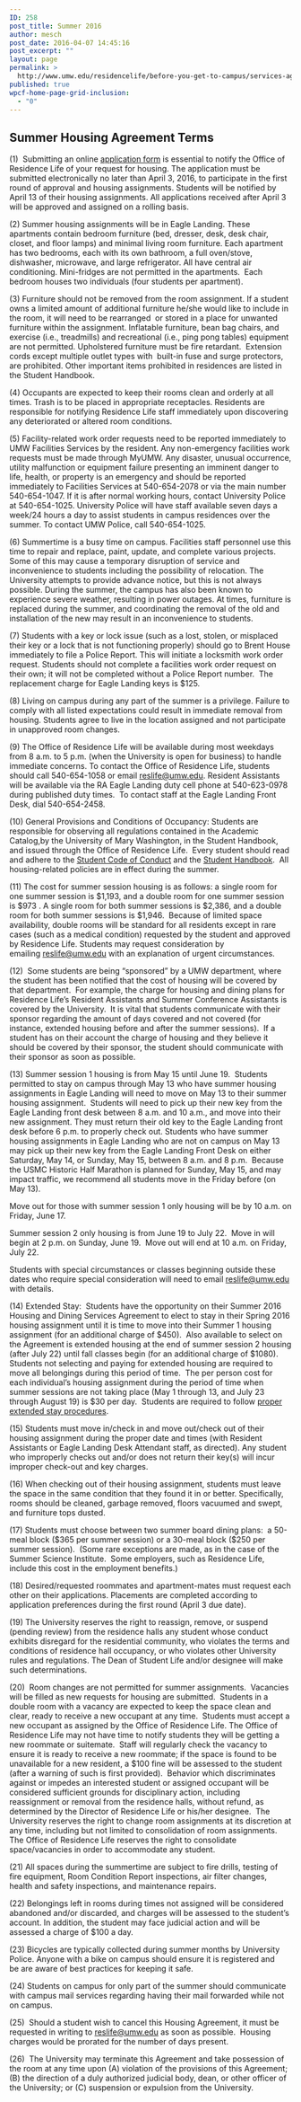 ```yaml
---
ID: 258
post_title: Summer 2016
author: mesch
post_date: 2016-04-07 14:45:16
post_excerpt: ""
layout: page
permalink: >
  http://www.umw.edu/residencelife/before-you-get-to-campus/services-agreement/summer-2016-housing-agreement-terms/
published: true
wpcf-home-page-grid-inclusion:
  - "0"
---
```

<h2 class="p1"><span class="s1"><b>Summer Housing Agreement Terms</b></span></h2>
<p class="p2"><span class="s1">(1)  Submitting an online <a href="https://orgsync.com/59554/forms/185061"><span class="s2">application form</span></a> is essential to notify the Office of Residence Life of your request for housing. The application must be submitted electronically no later than April 3, 2016, to participate in the first round of approval and housing assignments. Students will be notified by April 13 of their housing assignments. All applications received after April 3 will be approved and assigned on a rolling basis.</span></p>
<p class="p2"><span class="s1">(2) Summer housing assignments will be in Eagle Landing. These apartments contain bedroom furniture (bed, dresser, desk, desk chair, closet, and floor lamps) and minimal living room furniture. Each apartment has two bedrooms, each with its own bathroom, a full oven/stove, dishwasher, microwave, and large refrigerator. All have central air conditioning. Mini-fridges are not permitted in the apartments.  Each bedroom houses two individuals (four students per apartment).</span></p>
<p class="p2"><span class="s1">(3) Furniture should not be removed from the room assignment. If a student owns a limited amount of additional furniture he/she would like to include in the room, it will need to be rearranged  or stored in a place for unwanted furniture within the assignment. Inflatable furniture, bean bag chairs, and exercise (i.e., treadmills) and recreational (i.e., ping pong tables) equipment are not permitted. Upholstered furniture must be fire retardant.  Extension cords except multiple outlet types with  built-in fuse and surge protectors, are prohibited. Other important items prohibited in residences are listed in the Student Handbook.</span></p>
<p class="p2"><span class="s1">(4) Occupants are expected to keep their rooms clean and orderly at all times. Trash is to be placed in appropriate receptacles. Residents are responsible for notifying Residence Life staff immediately upon discovering any deteriorated or altered room conditions.</span></p>
<p class="p2"><span class="s1">(5) Facility-related work order requests need to be reported immediately to UMW Facilities Services by the resident. Any non-emergency facilities work requests must be made through MyUMW. Any disaster, unusual occurrence, utility malfunction or equipment failure presenting an imminent danger to life, health, or property is an emergency and should be reported immediately to Facilities Services at 540-654-2078 or via the main number 540-654-1047. If it is after normal working hours, contact University Police at 540-654-1025. University Police will have staff available seven days a week/24 hours a day to assist students in campus residences over the summer. To contact UMW Police, call 540-654-1025.</span></p>
<p class="p2"><span class="s1">(6) Summertime is a busy time on campus. Facilities staff personnel use this time to repair and replace, paint, update, and complete various projects. Some of this may cause a temporary disruption of service and inconvenience to students including the possibility of relocation. The University attempts to provide advance notice, but this is not always possible. During the summer, the campus has also been known to experience severe weather, resulting in power outages. At times, furniture is replaced during the summer, and coordinating the removal of the old and installation of the new may result in an inconvenience to students.</span></p>
<p class="p2"><span class="s1">(7) Students with a key or lock issue (such as a lost, stolen, or misplaced their key or a lock that is not functioning properly) should go to Brent House immediately to file a Police Report. This will initiate a locksmith work order request. Students should not complete a facilities work order request on their own; it will not be completed without a Police Report number.  The replacement charge for Eagle Landing keys is $125.</span></p>
<p class="p2"><span class="s1">(8) Living on campus during any part of the summer is a privilege. Failure to comply with all listed expectations could result in immediate removal from housing. Students agree to live in the location assigned and not participate in unapproved room changes.</span></p>
<p class="p2"><span class="s1">(9) The Office of Residence Life will be available during most weekdays from 8 a.m. to 5 p.m. (when the University is open for business) to handle immediate concerns. To contact the Office of Residence Life, students should call 540-654-1058 or email <a href="mailto:reslife@umw.edu"><span class="s2">reslife@umw.edu</span></a>. Resident Assistants will be available via the RA Eagle Landing duty cell phone at 540-623-0978 during published duty times.  To contact staff at the Eagle Landing Front Desk, dial 540-654-2458.</span></p>
<p class="p2"><span class="s1">(10) General Provisions and Conditions of Occupancy: Students are responsible for observing all regulations contained in the Academic Catalog,by the University of Mary Washington, in the Student Handbook, and issued through the Office of Residence Life.  Every student should read and adhere to the <a href="http://students.umw.edu/judicialaffairs/the-judicial-system/code-of-conduct"><span class="s2">Student Code of Conduct</span></a> and the <a href="http://publications.umw.edu/student-handbook"><span class="s2">Student Handbook</span></a>.  All housing-related policies are in effect during the summer.</span></p>
<p class="p2"><span class="s1">(11) The cost for summer session housing is as follows: a single room for one summer session is $1,193, and a double room for one summer session is $973 . A single room for both summer sessions is $2,386, and a double room for both summer sessions is $1,946.  Because of limited space availability, double rooms will be standard for all residents except in rare cases (such as a medical condition) requested by the student and approved by Residence Life. Students may request consideration by emailing <a href="mailto:reslife@umw.edu"><span class="s2">reslife@umw.edu</span></a> with an explanation of urgent circumstances.</span></p>
<p class="p2"><span class="s1">(12)  Some students are being “sponsored” by a UMW department, where the student has been notified that the cost of housing will be covered by that department.  For example, the charge for housing and dining plans for Residence Life’s Resident Assistants and Summer Conference Assistants is covered by the University.  It is vital that students communicate with their sponsor regarding the amount of days covered and not covered (for instance, extended housing before and after the summer sessions).  If a student has on their account the charge of housing and they believe it should be covered by their sponsor, the student should communicate with their sponsor as soon as possible.</span></p>
<p class="p2"><span class="s1">(13) Summer session 1 housing is from May 15 until June 19.  Students permitted to stay on campus through May 13 who have summer housing assignments in Eagle Landing will need to move on May 13 to their summer housing assignment.  Students will need to pick up their new key from the Eagle Landing front desk between 8 a.m. and 10 a.m., and move into their new assignment. They must return their old key to the Eagle Landing front desk before 6 p.m. to properly check out. Students who have summer housing assignments in Eagle Landing who are not on campus on May 13 may pick up their new key from the Eagle Landing Front Desk on either Saturday, May 14, or Sunday, May 15, between 8 a.m. and 8 p.m.  Because the USMC Historic Half Marathon is planned for Sunday, May 15, and may impact traffic, we recommend all students move in the Friday before (on May 13).</span></p>
<p class="p2"><span class="s1">Move out for those with summer session 1 only housing will be by 10 a.m. on Friday, June 17.</span></p>
<p class="p2"><span class="s1">Summer session 2 only housing is from June 19 to July 22.  Move in will begin at 2 p.m. on Sunday, June 19.  Move out will end at 10 a.m. on Friday, July 22.</span></p>
<p class="p2"><span class="s1">Students with special circumstances or classes beginning outside these dates who require special consideration will need to email <a href="mailto:reslife@umw.edu"><span class="s2">reslife@umw.edu</span></a> with details.</span></p>
<p class="p2"><span class="s1">(14) Extended Stay:  Students have the opportunity on their Summer 2016 Housing and Dining Services Agreement to elect to stay in their Spring 2016 housing assignment until it is time to move into their Summer 1 housing assignment (for an additional charge of $450).  Also available to select on the Agreement is extended housing at the end of summer session 2 housing (after July 22) until fall classes begin (for an additional charge of $1080).  Students not selecting and paying for extended housing are required to move all belongings during this period of time.  The per person cost for each individual’s housing assignment during the period of time when summer sessions are not taking place (May 1 through 13, and July 23 through August 19) is $30 per day.  Students are required to follow <a href="http://students.umw.edu/residencelife/closing"><span class="s2">proper extended stay procedures</span></a>.</span></p>
<p class="p2"><span class="s1">(15) Students must move in/check in and move out/check out of their housing assignment during the proper date and times (with Resident Assistants or Eagle Landing Desk Attendant staff, as directed). Any student who improperly checks out and/or does not return their key(s) will incur improper check-out and key charges.</span></p>
<p class="p2"><span class="s1">(16) When checking out of their housing assignment, students must leave the space in the same condition that they found it in or better. Specifically, rooms should be cleaned, garbage removed, floors vacuumed and swept, and furniture tops dusted.</span></p>
<p class="p2"><span class="s1">(17) Students must choose between two summer board dining plans:  a 50-meal block ($365 per summer session) or a 30-meal block ($250 per summer session).  (Some rare exceptions are made, as in the case of the Summer Science Institute.  Some employers, such as Residence Life, include this cost in the employment benefits.)</span></p>
<p class="p2"><span class="s1">(18) Desired/requested roommates and apartment-mates must request each other on their applications. Placements are completed according to application preferences during the first round (April 3 due date).</span></p>
<p class="p2"><span class="s1">(19) The University reserves the right to reassign, remove, or suspend (pending review) from the residence halls any student whose conduct exhibits disregard for the residential community, who violates the terms and conditions of residence hall occupancy, or who violates other University rules and regulations. The Dean of Student Life and/or designee will make such determinations.</span></p>
<p class="p2"><span class="s1">(20)  Room changes are not permitted for summer assignments.  Vacancies will be filled as new requests for housing are submitted.  Students in a double room with a vacancy are expected to keep the space clean and clear, ready to receive a new occupant at any time.  Students must accept a new occupant as assigned by the Office of Residence Life. The Office of Residence Life may not have time to notify students they will be getting a new roommate or suitemate.  Staff will regularly check the vacancy to ensure it is ready to receive a new roommate; if the space is found to be unavailable for a new resident, a $100 fine will be assessed to the student (after a warning of such is first provided).  Behavior which discriminates against or impedes an interested student or assigned occupant will be considered sufficient grounds for disciplinary action, including reassignment or removal from the residence halls, without refund, as determined by the Director of Residence Life or his/her designee.  The University reserves the right to change room assignments at its discretion at any time, including but not limited to consolidation of room assignments.  The Office of Residence Life reserves the right to consolidate space/vacancies in order to accommodate any student.</span></p>
<p class="p2"><span class="s1">(21) All spaces during the summertime are subject to fire drills, testing of fire equipment, Room Condition Report inspections, air filter changes, health and safety inspections, and maintenance repairs.</span></p>
<p class="p2"><span class="s1">(22) Belongings left in rooms during times not assigned will be considered abandoned and/or discarded, and charges will be assessed to the student’s account. In addition, the student may face judicial action and will be assessed a charge of $100 a day.</span></p>
<p class="p2"><span class="s1">(23) Bicycles are typically collected during summer months by University Police. Anyone with a bike on campus should ensure it is registered and be are aware of best practices for keeping it safe.</span></p>
<p class="p2"><span class="s1">(24) Students on campus for only part of the summer should communicate with campus mail services regarding having their mail forwarded while not on campus.</span></p>
<p class="p2"><span class="s1">(25)  Should a student wish to cancel this Housing Agreement, it must be requested in writing to <a href="mailto:reslife@umw.edu"><span class="s2">reslife@umw.edu</span></a> as soon as possible.  Housing charges would be prorated for the number of days present.</span></p>
<p class="p2"><span class="s1">(26)  The University may terminate this Agreement and take possession of the room at any time upon (A) violation of the provisions of this Agreement; (B) the direction of a duly authorized judicial body, dean, or other officer of the University; or (C) suspension or expulsion from the University.</span></p>